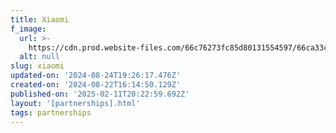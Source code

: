 ```yaml
---
title: Xiaomi
f_image:
  url: >-
    https://cdn.prod.website-files.com/66c76273fc85d80131554597/66ca33c561f75b074d8bacc3_uuhArtboard%209.avif
  alt: null
slug: xiaomi
updated-on: '2024-08-24T19:26:17.476Z'
created-on: '2024-08-22T16:14:50.129Z'
published-on: '2025-02-11T20:22:59.692Z'
layout: '[partnerships].html'
tags: partnerships
---
```



